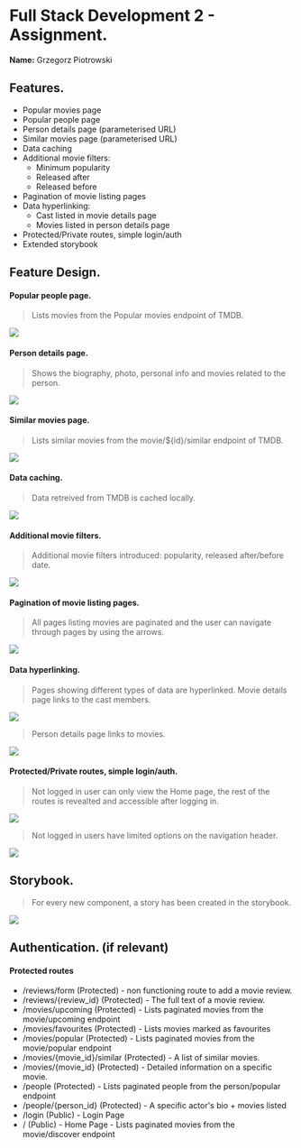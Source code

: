 
# Full Stack Development 2 - Assignment.

__Name:__ Grzegorz Piotrowski

## Features.

+ Popular movies page
+ Popular people page
+ Person details page (parameterised URL)
+ Similar movies page (parameterised URL)
+ Data caching
+ Additional movie filters:
  + Minimum popularity
  + Released after
  + Released before
+ Pagination of movie listing pages
+ Data hyperlinking:
  + Cast listed in movie details page
  + Movies listed in person details page
+ Protected/Private routes, simple login/auth
+ Extended storybook

## Feature Design.

#### Popular people page.

> Lists movies from the Popular movies endpoint of TMDB.

![][popular-movies]

#### Person details page.

> Shows the biography, photo, personal info and movies related to the person.

![][person-details-page]

#### Similar movies page.

> Lists similar movies from the movie/${id}/similar endpoint of TMDB.

![][similar-movies-page]

#### Data caching.

> Data retreived from TMDB is cached locally.

![][data-caching]

#### Additional movie filters.

> Additional movie filters introduced: popularity, released after/before date.

![][movie-filter]

#### Pagination of movie listing pages.

> All pages listing movies are paginated and the user can navigate through pages by using the arrows.

![][movie-pagination]

#### Data hyperlinking.

> Pages showing different types of data are hyperlinked. Movie details page links to the cast members.

![][data-linking-cast]

> Person details page links to movies.

![][data-linking-movies]

#### Protected/Private routes, simple login/auth.

> Not logged in user can only view the Home page, the rest of the routes is revealted and accessible after logging in.

![][login-private-routes]

> Not logged in users have limited options on the navigation header.

![][login-public-routes]

## Storybook.

> For every new component, a story has been created in the storybook.

![][storybook-image]

## Authentication. (if relevant)

#### Protected routes 

+ /reviews/form (Protected) - non functioning route to add a movie review.
+ /reviews/{review_id} (Protected) - The full text of a movie review.
+ /movies/upcoming (Protected) - Lists paginated movies from the movie/upcoming endpoint
+ /movies/favourites (Protected) - Lists movies marked as favourites
+ /movies/popular (Protected) - Lists paginated movies from the movie/popular endpoint
+ /movies/{movie_id}/similar (Protected) - A list of similar movies.
+ /movies/{movie_id} (Protected) - Detailed information on a specific movie.
+ /people (Protected) - Lists paginated people from the person/popular endpoint
+ /people/{person_id} (Protected) - A specific actor's bio + movies listed
+ /login (Public) - Login Page
+ / (Public) - Home Page - Lists paginated movies from the movie/discover endpoint


[data-caching]: ./images/data-caching.jpg
[data-linking-cast]: ./images/data-linking-cast.jpg
[data-linking-movies]: ./images/data-linking-movies.jpg
[login-private-routes]: ./images/login-private-routes.jpg
[login-public-routes]: ./images/login-public-routes.jpg
[movie-filter]: ./images/movie-filter.jpg
[movie-pagination]: ./images/movie-pagination.jpg
[people-page]: ./images/people-page.jpg
[person-details-page]: ./images/person-details-page.jpg
[popular-movies]: ./images/popular-movies.jpg
[similar-movies-page]: ./images/similar-movies-page.jpg
[storybook-image]: ./images/storybook.jpg